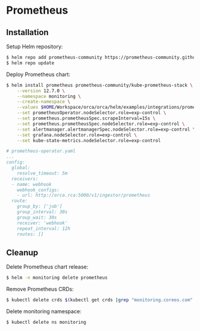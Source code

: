 # Prometheus

## Installation

Setup Helm repository:

```bash
$ helm repo add prometheus-community https://prometheus-community.github.io/helm-charts
$ helm repo update
```

Deploy Prometheus chart:

```bash
$ helm install prometheus prometheus-community/kube-prometheus-stack \
    --version 12.7.0 \
    --namespace monitoring \
    --create-namespace \
    --values $HOME/Workspace/orca/orca/helm/examples/integrations/prometheus/values.yaml \
    --set prometheusOperator.nodeSelector.role=exp-control \
    --set prometheus.prometheusSpec.scrapeInterval=15s \
    --set prometheus.prometheusSpec.nodeSelector.role=exp-control \
    --set alertmanager.alertmanagerSpec.nodeSelector.role=exp-control \
    --set grafana.nodeSelector.role=exp-control \
    --set kube-state-metrics.nodeSelector.role=exp-control
```

```yaml
# prometheus-operator.yaml
...
config:
  global:
    resolve_timeout: 5m
  receivers:
  - name: webhook
    webhook_configs:
    - url: http://orca.rca:5000/v1/ingestor/prometheus
  route:
    group_by: ['job']
    group_interval: 30s
    group_wait: 30s
    receiver: 'webhook'
    repeat_interval: 12h
    routes: []
```

## Cleanup

Delete Prometheus chart release:

```bash
$ helm -n monitoring delete prometheus
```

Remove Prometheus CRDs:

```bash
$ kubectl delete crds $(kubectl get crds |grep "monitoring.coreos.com" |awk '{print $1}')
```

Delete monitoring namespace:

```bash
$ kubectl delete ns monitoring
```
